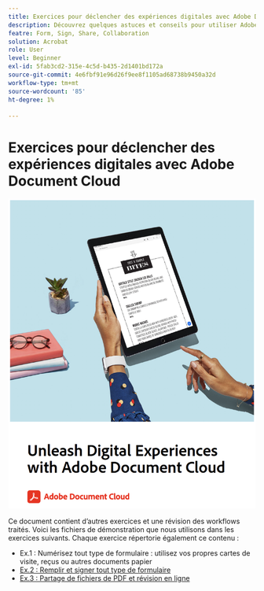 ```yaml
---
title: Exercices pour déclencher des expériences digitales avec Adobe Document Cloud
description: Découvrez quelques astuces et conseils pour utiliser Adobe Document Cloud
featre: Form, Sign, Share, Collaboration
solution: Acrobat
role: User
level: Beginner
exl-id: 5fab3cd2-315e-4c5d-b435-2d1401bd172a
source-git-commit: 4e6fbf91e96d26f9ee8f1105ad68738b9450a32d
workflow-type: tm+mt
source-wordcount: '85'
ht-degree: 1%

---
```


# Exercices pour déclencher des expériences digitales avec Adobe Document Cloud

[![image](assets/rebrand.png)](assets/Unleash_Digital_Experiences_with_Adobe_Document_Cloud.pdf)

Ce document contient d’autres exercices et une révision des workflows traités. Voici les fichiers de démonstration que nous utilisons dans les exercices suivants. Chaque exercice répertorie également ce contenu :

* Ex.1 : Numérisez tout type de formulaire : utilisez vos propres cartes de visite, reçus ou autres documents papier
* [Ex.2 : Remplir et signer tout type de formulaire](assets/03_FillSignScan.zip)
* [Ex.3 : Partage de fichiers de PDF et révision en ligne](assets/01_Review.zip)
